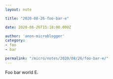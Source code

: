 ```yaml
---
layout: note

title: "2020-08-26-foo-bar-e"

date: 2020-08-26T15:18:00.000Z

author: 'anon-microblogger'
category:
- foo
- bar

permalink: "/micro/notes/2020/08/26/foo-bar-e/"
---
```


Foo bar world E.
